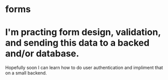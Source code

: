# forms

# I'm practing form design, validation, and sending this data to a backed and/or database.

Hopefully soon I can learn how to do user authentication and impliment that on a small backend.
